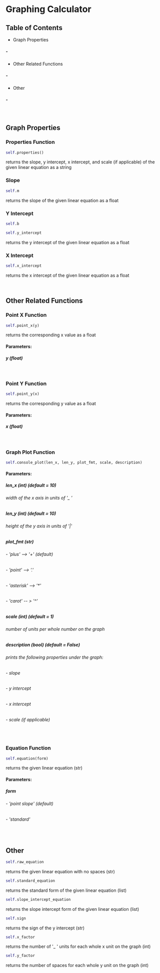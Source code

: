 # Graphing Calculator



## Table of Contents

- Graph Properties
##### -
- Other Related Functions
##### -
- Other
##### -

‎

## Graph Properties

### Properties Function

```python
self.properties()
```

returns the slope, y intercept, x intercept, and scale (if applicable) of the given linear equation as a string

### Slope

```python
self.m
```

returns the slope of the given linear equation as a float

### Y Intercept

```python
self.b
```

```python
self.y_intercept
```

returns the y intercept of the given linear equation as a float

### X Intercept

```python
self.x_intercept
```

returns the x intercept of the given linear equation as a float

‎

## Other Related Functions

### Point X Function

```python
self.point_x(y)
```

returns the corresponding x value as a float

#### Parameters:

##### y (float)

‎

### Point Y Function

```python
self.point_y(x)
```

returns the corresponding y value as a float

#### Parameters:

##### x (float)

‎

### Graph Plot Function

```python
self.console_plot(len_x, len_y, plot_fmt, scale, description)
```

#### Parameters:

##### len_x (int) _(default = 10)_

###### width of the x axis in units of '_ '

##### len_y (int) _(default = 10)_

###### height of the y axis in units of '|'

##### plot_fmt (str)

###### - 'plus' --> '+' _(default)_
###### - 'point' --> '.'
###### - 'asterisk' --> '*'
###### - 'carot' -- > '^'

##### scale (int) _(default = 1)_

###### number of units per whole number on the graph

##### description (bool) _(default = False)_

###### prints the following properties under the graph:
###### - slope
###### - y intercept
###### - x intercept
###### - scale (if applicable)

‎

### Equation Function

```python
self.equation(form)
```

returns the given linear equation (str)

#### Parameters:

##### form 
###### - 'point slope' _(default)_
###### - 'standard'

‎

## Other

```python
self.raw_equation
```
 returns the given linear equation with no spaces (str)

```python
self.standard_equation
```
returns the standard form of the given linear equation (list)

```python
self.slope_intercept_equation
```
returns the slope intercept form of the given linear equation (list)

```python
self.sign
```
returns the sign of the y intercept (str)

```python
self.x_factor
```
 returns the number of '_ ' units for each whole x unit on the graph (int)

```python
self.y_factor
```
returns the number of spaces for each whole y unit on the graph (int)
